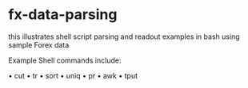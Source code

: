 fx-data-parsing
===============

this illustrates shell script parsing and readout examples in bash using sample Forex data

Example Shell commands include:

• cut
• tr
• sort
• uniq
• pr
• awk
• tput